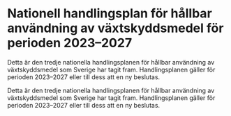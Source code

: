 # Nationell handlingsplan för hållbar användning av växtskyddsmedel för perioden 2023–2027

Detta är den tredje nationella handlingsplanen för hållbar användning av växtskyddsmedel som Sverige har tagit fram. Handlingsplanen gäller för perioden 2023–2027 eller till dess att en ny beslutas.

Detta är den tredje nationella handlingsplanen för hållbar användning av växtskyddsmedel som Sverige har tagit fram. Handlingsplanen gäller för perioden 2023–2027 eller till dess att en ny beslutas.
